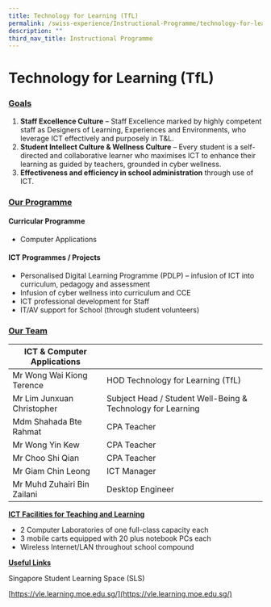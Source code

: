 ```yaml
---
title: Technology for Learning (TfL)
permalink: /swiss-experience/Instructional-Programme/technology-for-learning/
description: ""
third_nav_title: Instructional Programme
---
```

# Technology for Learning (TfL)

### <b><u>Goals</u></b>

1.  **Staff Excellence Culture** – Staff Excellence marked by highly competent staff as Designers of Learning, Experiences and Environments, who leverage ICT effectively and purposely in T&L.
2.  **Student Intellect Culture & Wellness Culture** – Every student is a self-directed and collaborative learner who maximises ICT to enhance their learning as guided by teachers, grounded in cyber wellness.
3.  **Effectiveness and efficiency in school administration** through use of ICT.

### <b><u>Our Programme</u></b>

#### Curricular Programme

*   Computer Applications

#### ICT Programmes / Projects

*   Personalised Digital Learning Programme (PDLP) – infusion of ICT into curriculum, pedagogy and assessment
*   Infusion of cyber wellness into curriculum and CCE
*   ICT professional development for Staff
*   IT/AV support for School (through student volunteers)

### <b><u>Our Team</u></b>

| ICT & Computer Applications |  |
|---|---|
| Mr Wong Wai Kiong Terence | HOD Technology for Learning (TfL) |
| Mr Lim Junxuan Christopher | Subject Head / Student Well-Being & Technology for Learning |
| Mdm Shahada Bte Rahmat | CPA Teacher |
| Mr Wong Yin Kew | CPA Teacher |
| Mr Choo Shi Qian | CPA Teacher |
| Mr Giam Chin Leong | ICT Manager |
| Mr Muhd Zuhairi Bin Zailani | Desktop Engineer |


<b><u>ICT Facilities for Teaching and Learning</u></b>

*   2 Computer Laboratories of one full-class capacity each
*   3 mobile carts equipped with 20 plus notebook PCs each
*   Wireless Internet/LAN throughout school compound

<b><u>Useful Links</u></b>

Singapore Student Learning Space (SLS)

[https://vle.learning.moe.edu.sg/](https://vle.learning.moe.edu.sg/)